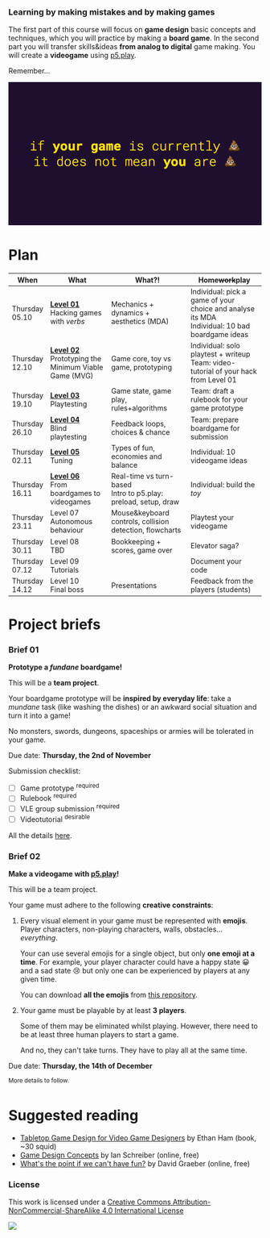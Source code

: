 ### Learning by making mistakes and by making games

<!-- During this unit you will undertake a **series of game development projects**. For each project, you **propose** a game that fits its specific brief and then **implement** it. Projects must be appropriate in scope, and pass an approval stage based on a project proposal submission and oral interview. Once projects are approved, you are expected to deliver the proposed game and document it fully. This **documentation** takes the form of images, video, commented source code, executables, websites, and written evaluation, following the method indicated in the project brief. -->

The first part of this course will focus on **game design** basic concepts and techniques, which you will practice by making a **board game**. In the second part you will transfer skills&ideas **from analog to digital** game making. You will create a **videogame** using [p5.play](http://p5play.molleindustria.org/).

Remember...

![](assets/cacca.png) 

<!-- What this unit is NOT -->


# Plan

When | What | What?! | Home<del>work</del>play
---- | ---- | ------ | ----
Thursday <br>05.10 | [**Level 01**](levels/01) <br>Hacking games with *verbs* | Mechanics + dynamics + aesthetics (MDA) | Individual: pick a game of your choice and analyse its MDA <br>Individual: 10 bad boardgame ideas
Thursday <br>12.10 | [**Level 02**](levels/02) <br>Prototyping the Minimum Viable Game (MVG) | Game core, toy vs game, prototyping | Individual: solo playtest + writeup <br>Team: video-tutorial of your hack from Level 01
Thursday <br>19.10 | [**Level 03**](levels/03) <br>Playtesting | Game state, game play, rules+algorithms | Team: draft a rulebook for your game prototype
Thursday <br>26.10 | [**Level 04**](levels/04) <br>Blind playtesting | Feedback loops, choices & chance | Team: prepare boardgame for submission
Thursday <br>02.11 | [**Level 05**](levels/05) <br>Tuning | Types of fun, economies and balance | Individual: 10 videogame ideas
Thursday <br>16.11 | [**Level 06**](levels/06) <br>From boardgames to videogames | Real-time vs turn-based <br>Intro to p5.play: preload, setup, draw | Individual: build the *toy*
Thursday <br>23.11 | Level 07 <br>Autonomous behaviour | Mouse&keyboard controls, collision detection, flowcharts | Playtest your videogame
Thursday <br>30.11 | Level 08 <br>TBD | Bookkeeping + scores, game over | Elevator saga?
Thursday <br>07.12 | Level 09 <br>Tutorials | | Document your code
Thursday <br>14.12 | Level 10 <br>Final boss | Presentations | Feedback from the players (students)

<!-- # Learning goals -->

<!-- # Rules of the road --> 


# Project briefs

### Brief 01

**Prototype a *fundane* boardgame!**

This will be a **team project**.

Your boardgame prototype will be **inspired by everyday life**: take a *mundane* task (like washing the dishes) or an awkward social situation and turn it into a game! 

No monsters, swords, dungeons, spaceships or armies will be tolerated in your game.

Due date: **Thursday, the 2nd of November**

Submission checklist:

- [ ] Game prototype <sup>required</sup>
- [ ] Rulebook <sup>required</sup>
- [ ] VLE group submission <sup>required</sup>
- [ ] Videotutorial <sup>desirable</sup>

All the details [here](levels/04/README.md#finalise-your-game-prototype-and-rulebook-team).

### Brief 02

**Make a videogame with [p5.play](http://p5play.molleindustria.org/)!**

This will be a team project.

Your game must adhere to the following **creative constraints**:

1. Every visual element in your game must be represented with **emojis**. Player characters, non-playing characters, walls, obstacles… *everything*. 

	Your can use several emojis for a single object, but only **one emoji at a time**. For example, your player character could have a happy state :grinning: and a sad state :cry: but only one can be experienced by players at any given time.

	You can download **all the emojis** from [this repository](https://github.com/iamcal/emoji-data).
2. Your game must be playable by at least **3 players**.

	Some of them may be eliminated whilst playing. However, there need to be at least three human players to start a game. 
	
	And no, they can't take turns. They have to play all at the same time.

Due date: **Thursday, the 14th of December**

<sup>More details to follow.</sup>


# Suggested reading

* [Tabletop Game Design for Video Game Designers](https://www.goodreads.com/book/show/22477999-tabletop-game-design-for-video-game-designers) by Ethan Ham (book, ~30 squid)
* [Game Design Concepts](https://gamedesignconcepts.wordpress.com/) by Ian Schreiber (online, free)
* [What's the point if we can't have fun?](https://thebaffler.com/salvos/whats-the-point-if-we-cant-have-fun) by David Graeber (online, free)




### License

This work is licensed under a [Creative Commons Attribution-NonCommercial-ShareAlike 4.0 International License](http://creativecommons.org/licenses/by-nc-sa/4.0)

[![](http://mirrors.creativecommons.org/presskit/buttons/88x31/svg/by-nc-sa.svg)](http://creativecommons.org/licenses/by-nc-sa/4.0)
